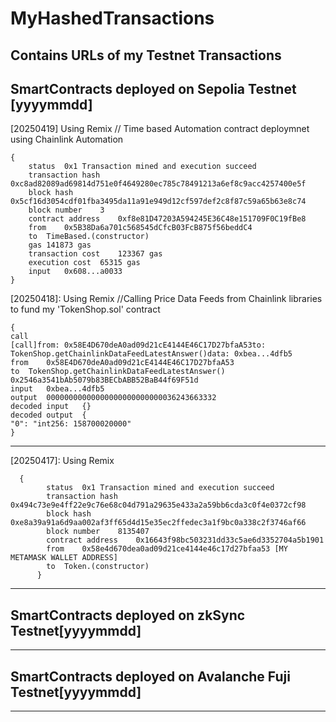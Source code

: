 # MyHashedTransactions
Contains URLs of my Testnet Transactions
--------------------------------------------------------
SmartContracts deployed on Sepolia Testnet [yyyymmdd]
--------------------------------------------------------
[20250419] Using Remix // Time based Automation contract deploymnet using Chainlink Automation

	{
		status	0x1 Transaction mined and execution succeed
		transaction hash	0xc8ad82089ad69814d751e0f4649280ec785c78491213a6ef8c9acc4257400e5f
		block hash	0x5cf16d3054cdf01fba3495da11a91e949d12cf597def2c8f87c59a65b63e8c74
		block number	3
		contract address	0xf8e81D47203A594245E36C48e151709F0C19fBe8
		from	0x5B38Da6a701c568545dCfcB03FcB875f56beddC4
		to	TimeBased.(constructor)
		gas	141873 gas
		transaction cost	123367 gas 
		execution cost	65315 gas 
		input	0x608...a0033
	}
 
[20250418]: Using Remix //Calling Price Data Feeds from Chainlink libraries to fund my 'TokenShop.sol' contract

	{
	call
	[call]from: 0x58E4D670deA0ad09d21cE4144E46C17D27bfaA53to: TokenShop.getChainlinkDataFeedLatestAnswer()data: 0xbea...4dfb5
	from	0x58E4D670deA0ad09d21cE4144E46C17D27bfaA53
	to	TokenShop.getChainlinkDataFeedLatestAnswer() 0x2546a3541bAb5079b83BECbABB52BaB44f69F51d
	input	0xbea...4dfb5
	output	00000000000000000000000000036243663332
	decoded input	{}
	decoded output	{
	"0": "int256: 158700020000"
	}

--------------------------------------------------------
[20250417]: Using Remix 

	  {
            status	0x1 Transaction mined and execution succeed
            transaction hash	0x494c73e9e4ff22e9c76e68c04d791a29635e433a2a59bb6cda3c0f4e0372cf98
            block hash	0xe8a39a91a6d9aa002af3ff65d4d15e35ec2ffedec3a1f9bc0a338c2f3746af66
            block number	8135407
            contract address	0x16643f98bc503231dd33c5ae6d3352704a5b1901
            from	0x58e4d670dea0ad09d21ce4144e46c17d27bfaa53 [MY METAMASK WALLET ADDRESS]
            to	Token.(constructor)
          }
--------------------------------------------------------
SmartContracts deployed on zkSync Testnet[yyyymmdd]
--------------------------------------------------------

--------------------------------------------------------
SmartContracts deployed on Avalanche Fuji Testnet[yyyymmdd]
--------------------------------------------------------


--------------------------------------------------------
